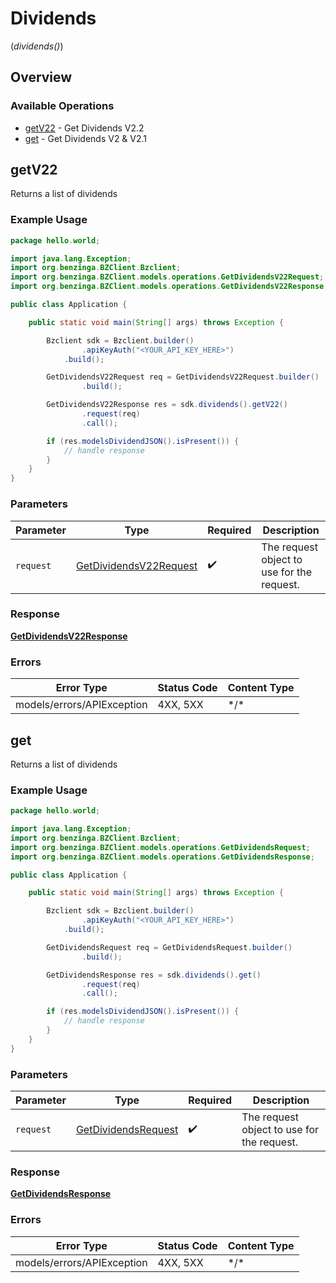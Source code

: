 # Dividends
(*dividends()*)

## Overview

### Available Operations

* [getV22](#getv22) - Get Dividends V2.2
* [get](#get) - Get Dividends V2 & V2.1

## getV22

Returns a list of dividends

### Example Usage

```java
package hello.world;

import java.lang.Exception;
import org.benzinga.BZClient.Bzclient;
import org.benzinga.BZClient.models.operations.GetDividendsV22Request;
import org.benzinga.BZClient.models.operations.GetDividendsV22Response;

public class Application {

    public static void main(String[] args) throws Exception {

        Bzclient sdk = Bzclient.builder()
                .apiKeyAuth("<YOUR_API_KEY_HERE>")
            .build();

        GetDividendsV22Request req = GetDividendsV22Request.builder()
                .build();

        GetDividendsV22Response res = sdk.dividends().getV22()
                .request(req)
                .call();

        if (res.modelsDividendJSON().isPresent()) {
            // handle response
        }
    }
}
```

### Parameters

| Parameter                                                                   | Type                                                                        | Required                                                                    | Description                                                                 |
| --------------------------------------------------------------------------- | --------------------------------------------------------------------------- | --------------------------------------------------------------------------- | --------------------------------------------------------------------------- |
| `request`                                                                   | [GetDividendsV22Request](../../models/operations/GetDividendsV22Request.md) | :heavy_check_mark:                                                          | The request object to use for the request.                                  |

### Response

**[GetDividendsV22Response](../../models/operations/GetDividendsV22Response.md)**

### Errors

| Error Type                 | Status Code                | Content Type               |
| -------------------------- | -------------------------- | -------------------------- |
| models/errors/APIException | 4XX, 5XX                   | \*/\*                      |

## get

Returns a list of dividends

### Example Usage

```java
package hello.world;

import java.lang.Exception;
import org.benzinga.BZClient.Bzclient;
import org.benzinga.BZClient.models.operations.GetDividendsRequest;
import org.benzinga.BZClient.models.operations.GetDividendsResponse;

public class Application {

    public static void main(String[] args) throws Exception {

        Bzclient sdk = Bzclient.builder()
                .apiKeyAuth("<YOUR_API_KEY_HERE>")
            .build();

        GetDividendsRequest req = GetDividendsRequest.builder()
                .build();

        GetDividendsResponse res = sdk.dividends().get()
                .request(req)
                .call();

        if (res.modelsDividendJSON().isPresent()) {
            // handle response
        }
    }
}
```

### Parameters

| Parameter                                                             | Type                                                                  | Required                                                              | Description                                                           |
| --------------------------------------------------------------------- | --------------------------------------------------------------------- | --------------------------------------------------------------------- | --------------------------------------------------------------------- |
| `request`                                                             | [GetDividendsRequest](../../models/operations/GetDividendsRequest.md) | :heavy_check_mark:                                                    | The request object to use for the request.                            |

### Response

**[GetDividendsResponse](../../models/operations/GetDividendsResponse.md)**

### Errors

| Error Type                 | Status Code                | Content Type               |
| -------------------------- | -------------------------- | -------------------------- |
| models/errors/APIException | 4XX, 5XX                   | \*/\*                      |